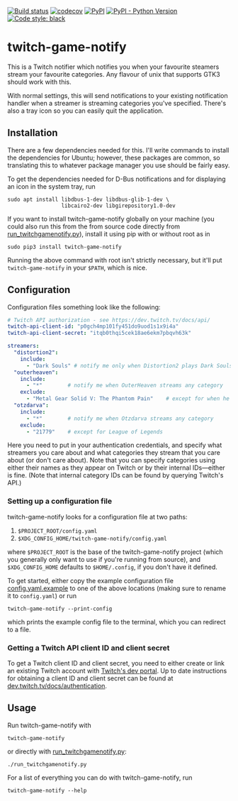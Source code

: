 [![Build status](https://ci.appveyor.com/api/projects/status/1qrsle0yooilklav?svg=true)](https://ci.appveyor.com/project/mwiens91/twitch-game-notify)
[![codecov](https://codecov.io/gh/mwiens91/twitch-game-notify/branch/master/graph/badge.svg)](https://codecov.io/gh/mwiens91/twitch-game-notify)
[![PyPI](https://img.shields.io/pypi/v/twitch-game-notify.svg)](https://pypi.org/project/twitch-game-notify/)
[![PyPI - Python Version](https://img.shields.io/pypi/pyversions/twitch-game-notify.svg)](https://pypi.org/project/twitch-game-notify/)
[![Code style: black](https://img.shields.io/badge/code%20style-black-000000.svg)](https://github.com/psf/black)

# twitch-game-notify

This is a Twitch notifier which notifies you when your favourite
steamers stream your favourite categories. Any flavour of unix that
supports GTK3 should work with this.

With normal settings, this will send notifications to your existing
notification handler when a streamer is streaming categories you've specified.
There's also a tray icon so you can easily quit the application.


## Installation

There are a few dependencies needed for this. I'll write
commands to install the dependencies for Ubuntu; however,
these packages are common, so translating this to whatever
package manager you use should be fairly easy.

To get the dependencies needed for D-Bus notifications and for
displaying an icon in the system tray, run

```
sudo apt install libdbus-1-dev libdbus-glib-1-dev \
                 libcairo2-dev libgirepository1.0-dev
```

If you want to install twitch-game-notify globally on your machine (you
could also run this from the from source code directly from
[run_twitchgamenotify.py](run_twitchgamenotify.py)), install it using
pip with or without root as in

```
sudo pip3 install twitch-game-notify
```

Running the above command with root isn't strictly necessary, but it'll
put `twitch-game-notify` in your `$PATH`, which is nice.

## Configuration

Configuration files something look like the following:

```yaml
# Twitch API authorization - see https://dev.twitch.tv/docs/api/
twitch-api-client-id: "p0gch4mp101fy451do9uod1s1x9i4a"
twitch-api-client-secret: "itqb0thqi5cek18ae6ekm7pbqvh63k"

streamers:
  "distortion2":
    include:
      - "Dark Souls" # notify me only when Distortion2 plays Dark Souls
  "outerheaven":
    include:
      - "*"        # notify me when OuterHeaven streams any category
    exclude:
      - "Metal Gear Solid V: The Phantom Pain"    # except for when he's playing MGSV
  "otzdarva":
    include:
      - "*"        # notify me when Otzdarva streams any category
    exclude:
      - "21779"    # except for League of Legends
```

Here you need to put in your authentication credentials, and specify
what streamers you care about and what categories they stream that you care
about (or don't care about). Note that you can specify categories using
either their names as they appear on Twitch or by their internal IDs—either is fine.
(Note that internal category IDs can be found by querying Twitch's API.)

### Setting up a configuration file

twitch-game-notify looks for a configuration file at two paths:

1. `$PROJECT_ROOT/config.yaml`
2. `$XDG_CONFIG_HOME/twitch-game-notify/config.yaml`

where `$PROJECT_ROOT` is the base of the twitch-game-notify project
(which you generally only want to use if you're running from source),
and `$XDG_CONFIG_HOME` defaults to `$HOME/.config`, if you don't have it
defined.

To get started, either copy the example configuration file
[config.yaml.example](config.yaml.example) to one of the above locations
(making sure to rename it to `config.yaml`) or run

```
twitch-game-notify --print-config
```

which prints the example config file
to the terminal, which you can redirect to a file.

### Getting a Twitch API client ID and client secret

To get a Twitch client ID and client secret, you need to either create
or link an existing Twitch account with [Twitch's dev
portal](https://dev.twitch.tv/). Up to date instructions for obtaining a
client ID and client secret can be found at
[dev.twitch.tv/docs/authentication](https://dev.twitch.tv/docs/authentication/).

## Usage

Run twitch-game-notify with

```
twitch-game-notify
```

or directly with [run_twitchgamenotify.py](run_twitchgamenotify.py):

```
./run_twitchgamenotify.py
```

For a list of everything you can do with twitch-game-notify, run

```
twitch-game-notify --help
```
